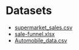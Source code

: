 # Datasets

- [supermarket_sales.csv](https://www.kaggle.com/datasets/aungpyaeap/supermarket-sales)
- [sale-funnel.xlsx](https://pbpython.com/pandas-pivot-table-explained.html)
- [Automobile_data.csv](https://www.kaggle.com/datasets/toramky/automobile-dataset?select=Automobile_data.csv)
